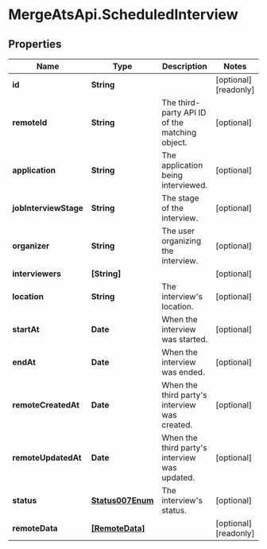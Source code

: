 # MergeAtsApi.ScheduledInterview

## Properties

Name | Type | Description | Notes
------------ | ------------- | ------------- | -------------
**id** | **String** |  | [optional] [readonly] 
**remoteId** | **String** | The third-party API ID of the matching object. | [optional] 
**application** | **String** | The application being interviewed. | [optional] 
**jobInterviewStage** | **String** | The stage of the interview. | [optional] 
**organizer** | **String** | The user organizing the interview. | [optional] 
**interviewers** | **[String]** |  | [optional] 
**location** | **String** | The interview&#39;s location. | [optional] 
**startAt** | **Date** | When the interview was started. | [optional] 
**endAt** | **Date** | When the interview was ended. | [optional] 
**remoteCreatedAt** | **Date** | When the third party&#39;s interview was created. | [optional] 
**remoteUpdatedAt** | **Date** | When the third party&#39;s interview was updated. | [optional] 
**status** | [**Status007Enum**](Status007Enum.md) | The interview&#39;s status. | [optional] 
**remoteData** | [**[RemoteData]**](RemoteData.md) |  | [optional] [readonly] 


